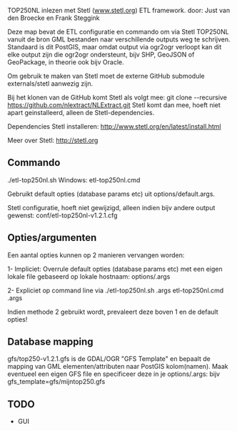TOP250NL inlezen met Stetl (www.stetl.org) ETL framework.
door: Just van den Broecke en Frank Steggink

Deze map bevat de ETL configuratie en commando om via Stetl
TOP250NL vanuit de bron GML bestanden naar verschillende outputs weg te schrijven.
Standaard is dit PostGIS, maar omdat output via ogr2ogr verloopt kan dit
elke output zijn die ogr2ogr ondersteunt, bijv SHP, GeoJSON of GeoPackage, in theorie ook bijv Oracle.

Om gebruik te maken van Stetl moet de externe GitHub submodule externals/stetl
aanwezig zijn.

Bij het klonen van de GitHub komt Stetl als volgt mee:
git clone --recursive https://github.com/nlextract/NLExtract.git
Stetl komt dan mee, hoeft niet apart geinstalleerd, alleen de Stetl-dependencies.

Dependencies Stetl installeren:
http://www.stetl.org/en/latest/install.html

Meer over Stetl: http://stetl.org

Commando
--------

./etl-top250nl.sh
Windows: etl-top250nl.cmd

Gebruikt default opties (database params etc) uit options/default.args.

Stetl configuratie, hoeft niet gewijzigd, alleen indien bijv andere output gewenst:
conf/etl-top250nl-v1.2.1.cfg

Opties/argumenten
-----------------

Een aantal opties kunnen op 2 manieren vervangen worden:

1- Impliciet: Overrule default opties (database params etc) met een eigen lokale file gebaseerd op
lokale hostnaam: options/<jouw host naam>.args

2- Expliciet op command line via  ./etl-top250nl.sh <mijn opties file>.args
                                  etl-top250nl.cmd <mijn opties file>.args

Indien methode 2 gebruikt wordt, prevaleert deze boven 1 en de default opties!

Database mapping
----------------
gfs/top250-v1.2.1.gfs is de GDAL/OGR "GFS Template" en bepaalt de mapping van GML elementen/attributen
naar PostGIS kolom(namen). Maak eventueel een eigen GFS file en specificeer deze in je
options/<jouw host naam>.args: bijv gfs_template=gfs/mijntop250.gfs

TODO
----
* GUI
